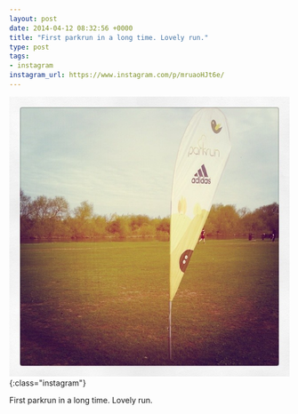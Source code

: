 ```yaml
---
layout: post
date: 2014-04-12 08:32:56 +0000
title: "First parkrun in a long time. Lovely run."
type: post
tags:
- instagram
instagram_url: https://www.instagram.com/p/mruaoHJt6e/
---
```


![Instagram - mruaoHJt6e](/img/mruaoHJt6e.jpg){:class="instagram"}

First parkrun in a long time. Lovely run.
